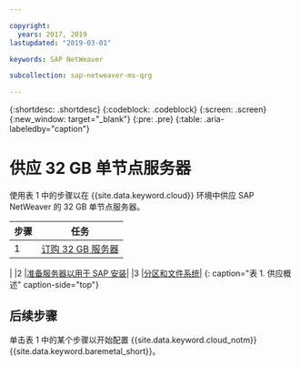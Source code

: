 ```yaml
---

copyright:
  years: 2017, 2019
lastupdated: "2019-03-01"

keywords: SAP NetWeaver

subcollection: sap-netweaver-ms-qrg

---
```


{:shortdesc: .shortdesc}
{:codeblock: .codeblock}
{:screen: .screen}
{:new_window: target="_blank"}
{:pre: .pre}
{:table: .aria-labeledby="caption"}

# 供应 32 GB 单节点服务器

使用表 1 中的步骤以在 {{site.data.keyword.cloud}} 环境中供应 SAP NetWeaver 的 32 GB 单节点服务器。

|步骤|任务|
| --- | --- |
|1 |[订购 32 GB 服务器](/docs/infrastructure/sap-netweaver-ms-qrg?topic=sap-netweaver-ms-qrg-install_32GB)
|
|2 |[准备服务器以用于 SAP 安装](/docs/infrastructure/sap-netweaver-ms-qrg?topic=sap-netweaver-ms-qrg-2-preparing-your-server-for-your-sap-installation-32-gb-)|
|3 |[分区和文件系统](/docs/infrastructure/sap-netweaver-ms-qrg?topic=sap-netweaver-ms-qrg-partition_32GB)|
{: caption="表 1. 供应概述" caption-side="top"}

## 后续步骤

单击表 1 中的某个步骤以开始配置 {{site.data.keyword.cloud_notm}} {{site.data.keyword.baremetal_short}}。
